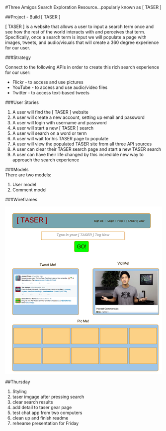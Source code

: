#Three Amigos Search Exploration Resource...popularly known as [ TASER ] 

##Project - Build [ TASER ]

[ TASER ] is a website that allows a user to input a search term once and see how the rest of the world interacts with and perceives that term.  Specifically, once a search term is input we will populate a page with images, tweets, and audio/visuals that will create a 360 degree experience for our user.  

###Strategy  

Connect to the following APIs in order to create this rich search experience for our user:  

- Flickr - to access and use pictures
- YouTube - to access and use audio/video files
- Twitter - to access text-based tweets   

###User Stories

1. A user will find the [ TASER ] website
2. A user will create a new account, setting up email and password
3. A user will login with username and password
4. A user will start a new [ TASER ] search
5. A user will search on a word or term
6. A user will wait for his TASER page to populate
7. A user will view the populated TASER site from all three API sources
9. A user can clear their TASER search page and start a new TASER search
10. A user can have their life changed by this incredible new way to approach the search experience

###Models   
 There are two models:  
 
1. User model 
2. Comment model 

###Wireframes  

![image](readme_picture.png)


##Thursday 

1. Styling
2. taser imgage after pressing search
3. clear search results
4. add detail to taser gear page
5. test chat app from two computers
6. clean up and finish readme
7. rehearse presentation for Friday








     



